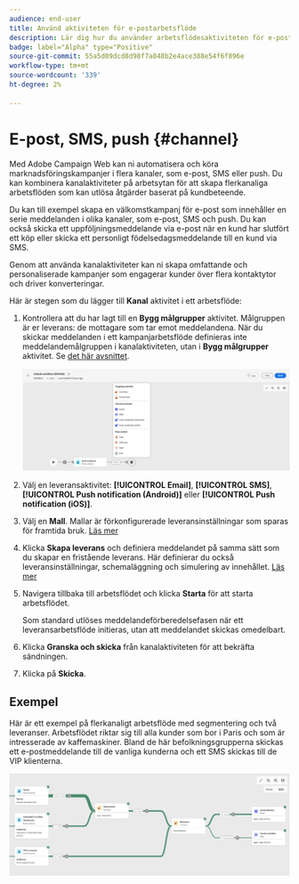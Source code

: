 ```yaml
---
audience: end-user
title: Använd aktiviteten för e-postarbetsflöde
description: Lär dig hur du använder arbetsflödesaktiviteten för e-post
badge: label="Alpha" type="Positive"
source-git-commit: 55a5d09dcd8d98f7a848b2e4ace388e54f6f896e
workflow-type: tm+mt
source-wordcount: '339'
ht-degree: 2%

---
```



# E-post, SMS, push {#channel}

Med Adobe Campaign Web kan ni automatisera och köra marknadsföringskampanjer i flera kanaler, som e-post, SMS eller push. Du kan kombinera kanalaktiviteter på arbetsytan för att skapa flerkanaliga arbetsflöden som kan utlösa åtgärder baserat på kundbeteende.

Du kan till exempel skapa en välkomstkampanj för e-post som innehåller en serie meddelanden i olika kanaler, som e-post, SMS och push. Du kan också skicka ett uppföljningsmeddelande via e-post när en kund har slutfört ett köp eller skicka ett personligt födelsedagsmeddelande till en kund via SMS.

Genom att använda kanalaktiviteter kan ni skapa omfattande och personaliserade kampanjer som engagerar kunder över flera kontaktytor och driver konverteringar.

Här är stegen som du lägger till **Kanal** aktivitet i ett arbetsflöde:

1. Kontrollera att du har lagt till en **Bygg målgrupper** aktivitet. Målgruppen är er leverans: de mottagare som tar emot meddelandena. När du skickar meddelanden i ett kampanjarbetsflöde definieras inte meddelandemålgruppen i kanalaktiviteten, utan i **Bygg målgrupper** aktivitet. Se [det här avsnittet](build-audience.md).

   ![](../../msg/assets/add-delivery-in-wf.png)

1. Välj en leveransaktivitet: **[!UICONTROL Email]**, **[!UICONTROL SMS]**, **[!UICONTROL Push notification (Android)]** eller **[!UICONTROL Push notification (iOS)]**.

1. Välj en **Mall**. Mallar är förkonfigurerade leveransinställningar som sparas för framtida bruk. [Läs mer](../../msg/delivery-template.md)

1. Klicka **Skapa leverans** och definiera meddelandet på samma sätt som du skapar en fristående leverans. Här definierar du också leveransinställningar, schemaläggning och simulering av innehållet. [Läs mer](../../msg/gs-messages.md)

1. Navigera tillbaka till arbetsflödet och klicka **Starta** för att starta arbetsflödet.

   Som standard utlöses meddelandeförberedelsefasen när ett leveransarbetsflöde initieras, utan att meddelandet skickas omedelbart.

1. Klicka **Granska och skicka** från kanalaktiviteten för att bekräfta sändningen.

1. Klicka på **Skicka**.

## Exempel

Här är ett exempel på flerkanaligt arbetsflöde med segmentering och två leveranser. Arbetsflödet riktar sig till alla kunder som bor i Paris och som är intresserade av kaffemaskiner. Bland de här befolkningsgrupperna skickas ett e-postmeddelande till de vanliga kunderna och ett SMS skickas till de VIP klienterna.

![](../assets/workflow-channel-example.png)
<!--
description, which use case you can perform (common other activities that you can link before of after the activity)

how to add and configure the activity

example of a configured activity within a workflow
The Email delivery activity allows you to configure the sending an email in a workflow. 

-->



<!-- Scheduled emails available?

This can be a single send email and sent just once, or it can be a recurring email.
* Single send emails are standard emails, sent once.
* Recurring emails allow you to send the same email multiple times to different targets over a defined period. You can aggregate the deliveries per period in order to get reports that correspond to your needs.

When linked to a scheduler, you can define recurring emails.
Email recipients are defined upstream of the activity in the same workflow, via an Audience targeting activity.

-->


<!--The message preparation is triggered according to the workflow execution parameters. From the message dashboard, you can select whether to request or not a manual confirmation to send the message (required by default). You can start the workflow manually or place a scheduler activity in the workflow to automate execution.-->

